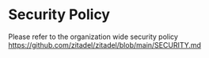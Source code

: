 # Security Policy

Please refer to the organization wide security policy https://github.com/zitadel/zitadel/blob/main/SECURITY.md
